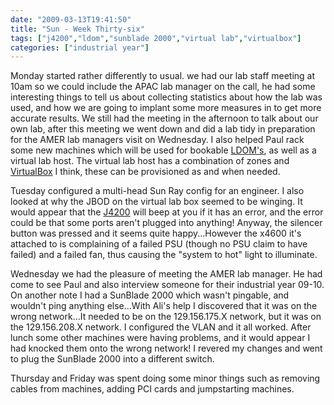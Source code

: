 ```yaml
---
date: "2009-03-13T19:41:50"
title: "Sun - Week Thirty-six"
tags: ["j4200","ldom","sunblade 2000","virtual lab","virtualbox"]
categories: ["industrial year"]
---
```


Monday started rather differently to usual. we had our lab staff meeting at 10am so we could include the APAC lab manager on the call, he had some interesting things to tell us about collecting statistics about how the lab was used, and how we are going to implant some more measures in to get more accurate results.
We still had the meeting in the afternoon to talk about our own lab, after this meeting we went down and did a lab tidy in preparation for the AMER lab managers visit on Wednesday. I also helped Paul rack some new machines which will be used for bookable [LDOM's][1], as well as a virtual lab host. The virtual lab host has a combination of zones and [VirtualBox][2] I think, these can be provisioned as and when needed.
<!--more-->
Tuesday configured a multi-head Sun Ray config for an engineer. I also looked at why the JBOD on the virtual lab box seemed to be winging. It would appear that the [J4200][3] will beep at you if it has an error, and the error could be that some ports aren't plugged into anything! Anyway, the silencer button was pressed and it seems quite happy...However the x4600 it's attached to is complaining of a failed PSU (though no PSU claim to have failed) and a failed fan, thus causing the "system to hot" light to illuminate.

Wednesday we had the pleasure of meeting the AMER lab manager. He had come to see Paul and also interview someone for their industrial year 09-10.
On another note I had a SunBlade 2000 which wasn't pingable, and wouldn't ping anything else...With Ali's help I discovered that it was on the wrong network...It needed to be on the 129.156.175.X network, but it was on the 129.156.208.X network. I configured the VLAN and it all worked. After lunch some other machines were having problems, and it would appear I had knocked them onto the wrong network! I revered my changes and went to plug the SunBlade 2000 into a different switch.

Thursday and Friday was spent doing some minor things such as removing cables from machines, adding PCI cards and jumpstarting machines.

  [1]: http://www.sun.com/servers/coolthreads/ldoms/index.jsp
  [2]: http://www.virtualbox.org/
  [3]: http://www.sun.com/storage/disk_systems/expansion/4200/

